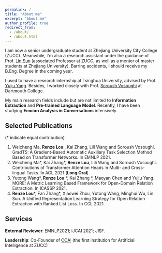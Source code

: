 ```yaml
---
permalink: /
title: "About me"
excerpt: "About me"
author_profile: true
redirect_from: 
  - /about/
  - /about.html
---
```


I am now a senior undergraduate student at Zhejiang University City College (ZUCC). Meanwhile, I'm also a research assistant under the guidance of Prof. [Lin Sun](https://scholar.google.com/citations?user=48cqMXkAAAAJ&hl=zh-CN) (associated Professor at ZUCC, as well as a mentor of master students at Zhejiang University). Barring accidents, I should receive my B.Eng. Degree in the coming year. 

I used to have a research internship at Tsinghua University, advised by Prof. [Yujiu Yang](https://www.researchgate.net/profile/Yujiu-Yang). Besides, I worked closely with Prof. [Soroush Vosoughi](https://www.cs.dartmouth.edu/~soroush/) at Dartmouth College.

My main research fields include but are not limited to **Information Extraction** and **Pre-trained Language Model**. Recently, I have been studying **Emoion Analysis in Conversations** intensively.


## Selected Publications

(* indicate equal contribution)

1. Weicheng Ma, **Renze Lou** , Kai Zhang, Lili Wang and Soroush Vosoughi. GradTS: A Gradient-Based Automatic Auxiliary Task Selection Method Based on Transformer Networks. In EMNLP 2021.
2. Weicheng Ma\*, Kai Zhang\*, **Renze Lou**, Lili Wang and Soroush Vosoughi. Contributions of Transformer Attention Heads in Multi- and Cross-lingual Tasks. In ACL 2021 (**Long Oral**).
3. Yutong Wang\*, **Renze Lou** \*, Kai Zhang \*, Maoyan Chen and Yujiu Yang. MORE: A Metric Learning Based Framework for Open-Domain Relation Extraction. In ICASSP 2021.
4. **Renze Lou**\*, Fan Zhang\*, Xiaowei Zhou, Yutong Wang, Minghui Wu, Lin Sun. A Unified Representation Learning Strategy for Open Relation Extraction with Ranked List Loss. In CCL 2021.

## Services

**External Reviewer**: EMNLP2021; IJCAI 2021; JISF.

**Leadership**: Co-Founder of [CCAi](https://github.com/ZUCC-AI) (the first institution for Artificial Intelligence at ZUCC)

